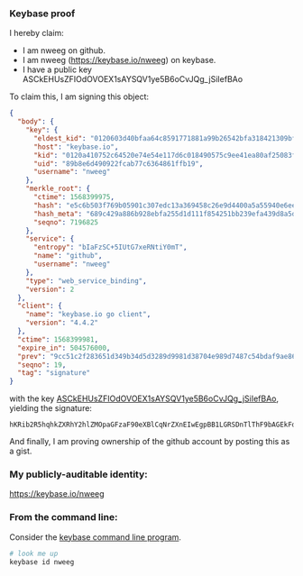 ### Keybase proof

I hereby claim:

  * I am nweeg on github.
  * I am nweeg (https://keybase.io/nweeg) on keybase.
  * I have a public key ASCkEHUsZFIOdOVOEX1sAYSQV1ye5B6oCvJQg_jSiIefBAo

To claim this, I am signing this object:

```json
{
  "body": {
    "key": {
      "eldest_kid": "0120603d40bfaa64c8591771881a99b26542bfa318421309bf343147410c2c18b91f0a",
      "host": "keybase.io",
      "kid": "0120a410752c64520e74e54e117d6c018490575c9ee41ea80af25083f8d288879f040a",
      "uid": "89b8e6d490922fcab77c6364861ffb19",
      "username": "nweeg"
    },
    "merkle_root": {
      "ctime": 1568399975,
      "hash": "e5c6b503f769b05901c307edc13a369458c26e9d4400a5a55940e6ee1184c1d6509de24128b4980df6baa23f149c71aa83329a894c23b4c8fbbe955e96b2f889",
      "hash_meta": "689c429a886b928ebfa255d1d111f854251bb239efa439d8a5d95ebb7552c2ca",
      "seqno": 7196825
    },
    "service": {
      "entropy": "bIaFzSC+5IUtG7xeRNtiY0mT",
      "name": "github",
      "username": "nweeg"
    },
    "type": "web_service_binding",
    "version": 2
  },
  "client": {
    "name": "keybase.io go client",
    "version": "4.4.2"
  },
  "ctime": 1568399981,
  "expire_in": 504576000,
  "prev": "9cc51c2f283651d349b34d5d3289d9981d38704e989d7487c54bdaf9ae86663f",
  "seqno": 19,
  "tag": "signature"
}
```

with the key [ASCkEHUsZFIOdOVOEX1sAYSQV1ye5B6oCvJQg_jSiIefBAo](https://keybase.io/nweeg), yielding the signature:

```
hKRib2R5hqhkZXRhY2hlZMOpaGFzaF90eXBlCqNrZXnEIwEgpBB1LGRSDnTlThF9bAGEkFdcnuQeqAryUIP40oiHnwQKp3BheWxvYWTESpcCE8QgnMUcLyg2UdNJs01dMonZmB04cE6YnXSHxUva+a6GZj/EIEnxseqFLjJW/clLGTDGwX3zVtOxIGQw3HidgnYsHoaNAgHCo3NpZ8RAdFWSF9HyBwKi2YtDZEWcw0bxleUOlninvwiVyuOgpUmJCWbQJi0FboyeDyJguMKZZJG5dwfqYxKtkCA2dNtRDqhzaWdfdHlwZSCkaGFzaIKkdHlwZQildmFsdWXEIJzND9hzqcHIYjLoHBFOCuKZYwxvlA5DQzLZc/X+dIJpo3RhZ80CAqd2ZXJzaW9uAQ==

```

And finally, I am proving ownership of the github account by posting this as a gist.

### My publicly-auditable identity:

https://keybase.io/nweeg

### From the command line:

Consider the [keybase command line program](https://keybase.io/download).

```bash
# look me up
keybase id nweeg
```

